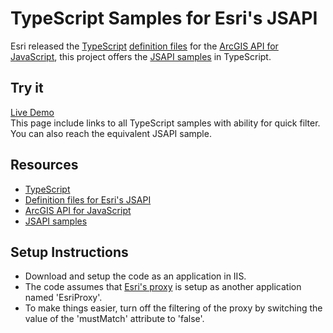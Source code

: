 # TypeScript Samples for Esri's JSAPI #
Esri released the [TypeScript](http://www.typescriptlang.org/) [definition files](https://github.com/Esri/jsapi-resources) for the [ArcGIS API for JavaScript](https://developers.arcgis.com/javascript/), this project offers the [JSAPI samples](https://developers.arcgis.com/javascript/jssamples/) in TypeScript.

## Try it ##
[Live Demo](http://amreldib.github.io/JsapiTypescriptSamples/index.html)  
This page include links to all TypeScript samples with ability for quick filter.  
You can also reach the equivalent JSAPI sample.  

## Resources ##
- [TypeScript](http://www.typescriptlang.org/)
- [Definition files for Esri's JSAPI](https://github.com/Esri/jsapi-resources)
- [ArcGIS API for JavaScript](https://developers.arcgis.com/javascript/)
- [JSAPI samples](https://developers.arcgis.com/javascript/jssamples/)

## Setup Instructions ##
- Download and setup the code as an application in IIS.
- The code assumes that [Esri's proxy](https://github.com/Esri/resource-proxy) is setup as another application named 'EsriProxy'.
- To make things easier, turn off the filtering of the proxy by switching the value of the 'mustMatch' attribute to 'false'.  